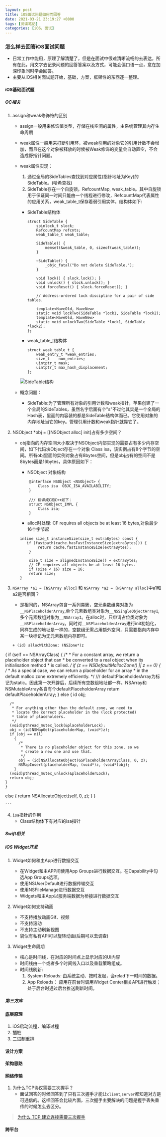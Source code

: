 ```yaml
---
layout: post
title: iOS面试问题如何而回答
date: 2021-03-21 23:19:27 +0800
tags: [阅读笔记]
categories: [iOS，面试]
---
```


### 怎么样去回答iOS面试问题

+ 日常工作中能用，原理了解清楚了，但是在面试中很难清晰流畅的去表达，所有在此，用文字去记录问题的回答答案以及方式，可能会偏口语一点，意在加深印象同时学会回答。
+ 主要从iOS相关面试题开始，基础，方案，框架性的东西逐一整理。


#### iOS基础面试题


##### OC相关
1. assign和weak修饰符的区别
    + assign一般用来修饰值类型，存储在栈空间的属性，由系统管理其内存生命周期
    + weak属性一般用来打断引用环，被weak引用的对象它的引用计数不会增加，而且在这个对象被释放的时候被Weak修饰的变量会自动置空，不会造成野指针问题。
    + weak属性实现：
        1. 通过全局的SideTables查找到对应属性(指针地址为Key)的SideTable。(哈希查找)
        2. SideTable存在一个自旋锁，RefcountMap, weak_table。其中自旋锁用于保证同一时间只能由一个线程进行修改，RefcountMap代表属性的应用关系，weak_table_t保存着弱引用实体。结构体如下:

        + SideTable结构体

            ```
            struct SideTable {
                spinlock_t slock;
                RefcountMap refcnts;
                weak_table_t weak_table;

                SideTable() {
                    memset(&weak_table, 0, sizeof(weak_table));
                }

                ~SideTable() {
                    _objc_fatal("Do not delete SideTable.");
                }

                void lock() { slock.lock(); }
                void unlock() { slock.unlock(); }
                void forceReset() { slock.forceReset(); }

                // Address-ordered lock discipline for a pair of side tables.

                template<HaveOld, HaveNew>
                static void lockTwo(SideTable *lock1, SideTable *lock2);
                template<HaveOld, HaveNew>
                static void unlockTwo(SideTable *lock1, SideTable *lock2);
            };
            ```



        + weak_table_t结构体
            ```
            struct weak_table_t {
                weak_entry_t *weak_entries;
                size_t    num_entries;
                uintptr_t mask;
                uintptr_t max_hash_displacement;
            };
            ```

        
        ![SideTable结构](https://raw.githubusercontent.com/aberfield/figureStore/master/iOS/weak01.webp)

    + 概念问题：
        + SideTabls:为了管理所有对象的引用计数和weak指针，苹果创建了一个全局的SideTables，虽然名字后面有个"s"不过他其实是一个全局的Hash表，里面的内容装的都是SideTable结构体而已。它使用对象的内存地址当它的key。管理引用计数和weak指针就靠它了。


2. NSObject *obj = [[NSObject alloc] init]占有多少空间？
    + obj指向的内存空间大小取决于NSObject内部实现的需要占有多少内存空间，如下代码块Object存在一个对象 Class isa，该实例占有8个字节的空间。所有obj里面的实例对象占有8bytes空间，但是obj占有的空间不是8bytes而是16bytes，具体原因如下：


        + NSObject 对象结构
        ```
            @interface NSObject <NSObject> {
                Class isa  OBJC_ISA_AVAILABILITY;
            }

            /// 翻译成C和C++如下：
            struct NSObject_IMPL {
                Class isa;
            }

        ```

        + alloc时处理: CF requires all objects be at least 16 bytes,对象最少16个字节起
        ```
        inline size_t instanceSize(size_t extraBytes) const {
           if (fastpath(cache.hasFastInstanceSize(extraBytes))) {
                return cache.fastInstanceSize(extraBytes);
            }

            size_t size = alignedInstanceSize() + extraBytes;
            // CF requires all objects be at least 16 bytes.
            if (size < 16) size = 16;
            return size;
        }

        ```


3. `NSArray *a1 = [NSArray alloc]` 和 `NSArray *a2 = [NSArray alloc]`中a1和a2是否相同？
    + 是相同的，NSArray包含一系列类簇，空元素数组类对象为`__NSPlaceholderArray`,单个元素数组类对象为`__NSSingleObjectArrayI`,多个元素数组对象为`__NSArrayI`。在alloc时，只申请占位类对象为`__NSPlaceholderArray`。同时对`__NSPlaceholderArray`进行init初始化，同样生成的地址是一样的，空数组无需占用额外空间，只需要指向内存中某一块标记为无元素数组内存即可。

    ```
    + (id) allocWithZone: (NSZone*)z
{
  if (self == NSArrayClass)
    {
      /*
       * For a constant array, we return a placeholder object that can
       * be converted to a real object when its initialisation method
       * is called.
       */
      if (z == NSDefaultMallocZone() || z == 0)
	{
	  /*
	   * As a special case, we can return a placeholder for an array
	   * in the default malloc zone extremely efficiently.
	   */
      /// defaultPlaceholderArray为标记为static。因此第一次开辟后，后续所有空数组地址都一样。NSArray和NSMutableArray各自有个defaultPlaceholderArray
	  return defaultPlaceholderArray;
	}
      else
	{
	  id	obj;

	  /*
	   * For anything other than the default zone, we need to
	   * locate the correct placeholder in the (lock protected)
	   * table of placeholders.
	   */
	  (void)pthread_mutex_lock(&placeholderLock);
	  obj = (id)NSMapGet(placeholderMap, (void*)z);
	  if (obj == nil)
	    {
	      /*
	       * There is no placeholder object for this zone, so we
	       * create a new one and use that.
	       */
	      obj = (id)NSAllocateObject(GSPlaceholderArrayClass, 0, z);
	      NSMapInsert(placeholderMap, (void*)z, (void*)obj);
	    }
	  (void)pthread_mutex_unlock(&placeholderLock);
	  return obj;
	}
    }
  else
    {
      return NSAllocateObject(self, 0, z);
    }
}

    ```

4. `isa`指针的作用
    + Class结构体下有对应的isa指针

##### Swift相关


##### iOS Widget开发
1. Widget如何和主App进行数据交互
    + 在Widget和主APP间使用App Groups进行数据交互。在Capability中勾选App Groups选项。
    + 使用NSUserDefault进行数据传输交互
    + 使用NSFileManage进行数据交互
    + Widgets和主App以服务端数据为桥接进行数据交互

2. Widget如何支持动画
    + 不支持播放动画Gif、视频
    + 不支持滚动
    + 不支持主动刷新视图
    + 貌似有私有API可以旋转动画(后期可以去调查)

3. Widget生命周期
    + 核心是时间线，在对应的时间点上显示对应的UI内容
    + 时间线由一个或者多个时间线入口以及重载策略组成。
    + 时间线刷新:
        1. System Reloads: 由系统主动、按时发起，会relad下一时间的数据。
        2. App Reloads： 应用在前台时调用Widget Center相关API进行触发；处于后台时通过后台推送刷新时间。



##### 第三方库



#### 底层原理

1. iOS启动流程，编译过程
2. 插桩
3. 二进制重排

#### 设计方案



#### 架构思路



#### 网络传输
1. 为什么TCP协议需要三次握手？
    + 面试回答的时候回答到了只有三次握手才能让`client`,`server`都知道对方是可通信的。这样回答会比较片面，三次握手主要解决的问题是握手丢失重传的时候怎么去区分。

> [为什么 TCP 建立连接需要三次握手
](https://draveness.me/whys-the-design-tcp-three-way-handshake/)

#### 跨平台